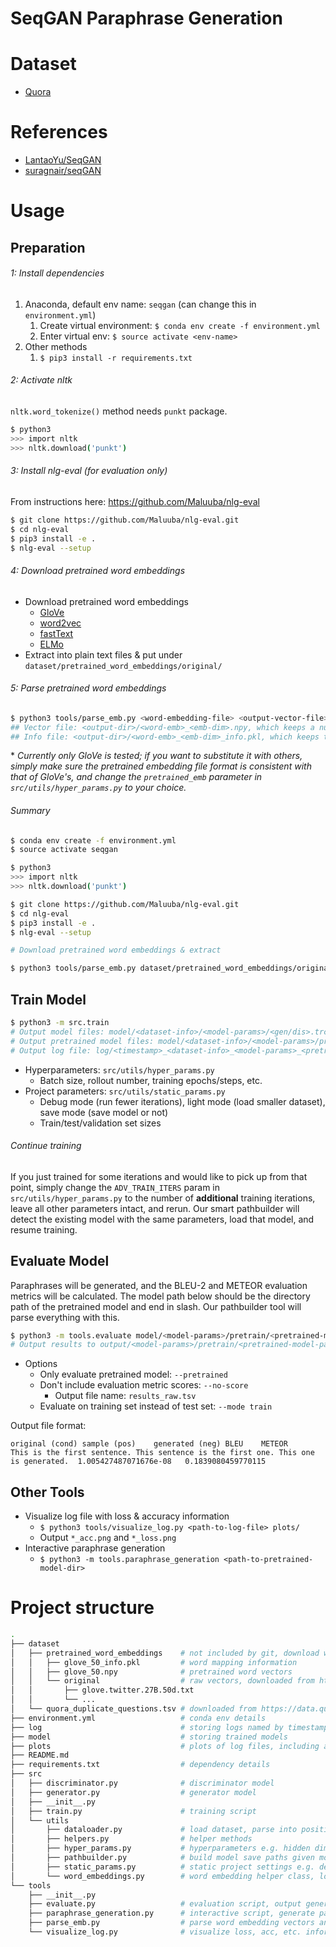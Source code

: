 # SeqGAN Paraphrase Generation

# Dataset

- [Quora](https://data.quora.com/First-Quora-Dataset-Release-Question-Pairs)

# References

- [LantaoYu/SeqGAN](https://github.com/LantaoYu/SeqGAN)
- [suragnair/seqGAN](https://github.com/suragnair/seqGAN)

# Usage

## Preparation

###### 1: Install dependencies

1. Anaconda, default env name: `seqgan` (can change this in `environment.yml`)
    1. Create virtual environment: `$ conda env create -f environment.yml`
    2. Enter virtual env: `$ source activate <env-name>`
2. Other methods
    1. `$ pip3 install -r requirements.txt`

###### 2: Activate nltk

`nltk.word_tokenize()` method needs `punkt` package.

```bash
$ python3
>>> import nltk
>>> nltk.download('punkt')
```

###### 3: Install nlg-eval (for evaluation only)

From instructions here: https://github.com/Maluuba/nlg-eval

```bash
$ git clone https://github.com/Maluuba/nlg-eval.git
$ cd nlg-eval
$ pip3 install -e .
$ nlg-eval --setup
```

###### 4: Download pretrained word embeddings

- Download pretrained word embeddings
    - [GloVe](https://nlp.stanford.edu/projects/glove/)
    - [word2vec](https://code.google.com/archive/p/word2vec/)
    - [fastText](https://github.com/icoxfog417/fastTextJapaneseTutorial)
    - [ELMo](https://allennlp.org/elmo)
- Extract into plain text files & put under `dataset/pretrained_word_embeddings/original/`

###### 5: Parse pretrained word embeddings
    
```bash
$ python3 tools/parse_emb.py <word-embedding-file> <output-vector-file> <output-info-file>
## Vector file: <output-dir>/<word-emb>_<emb-dim>.npy, which keeps a numpy array
## Info file: <output-dir>/<word-emb>_<emb-dim>_info.pkl, which keeps the word mapping information
```

\* _Currently only GloVe is tested; if you want to substitute it with others, simply make sure the pretrained embedding file format is consistent with that of GloVe's, and change the `pretrained_emb` parameter in `src/utils/hyper_params.py` to your choice._

###### Summary

```bash
$ conda env create -f environment.yml
$ source activate seqgan

$ python3
>>> import nltk
>>> nltk.download('punkt')

$ git clone https://github.com/Maluuba/nlg-eval.git
$ cd nlg-eval
$ pip3 install -e .
$ nlg-eval --setup

# Download pretrained word embeddings & extract

$ python3 tools/parse_emb.py dataset/pretrained_word_embeddings/original/glove.twitter.27B.50d.txt dataset/pretrained_word_embeddings/glove_50.npy dataset/pretrained_word_embeddings/glove_50_info.pkl
```

## Train Model

```bash
$ python3 -m src.train
# Output model files: model/<dataset-info>/<model-params>/<gen/dis>.trc
# Output pretrained model files: model/<dataset-info>/<model-params>/pretrain/<pretrained-model-params>/<gen/dis>.trc
# Output log file: log/<timestamp>_<dataset-info>_<model-params>_<pretrained-model-params>.log
```

- Hyperparameters: `src/utils/hyper_params.py`
  - Batch size, rollout number, training epochs/steps, etc.
- Project parameters: `src/utils/static_params.py`
  - Debug mode (run fewer iterations), light mode (load smaller dataset), save mode (save model or not)
  - Train/test/validation set sizes
  
###### Continue training

If you just trained for some iterations and would like to pick up from that point, simply change the `ADV_TRAIN_ITERS` param in `src/utils/hyper_params.py` to the number of __additional__ training iterations, leave all other parameters intact, and rerun. Our smart pathbuilder will detect the existing model with the same parameters, load that model, and resume training.

## Evaluate Model

Paraphrases will be generated, and the BLEU-2 and METEOR evaluation metrics will be calculated. The model path below should be the directory path of the pretrained model and end in slash. Our pathbuilder tool will parse everything with this.

```bash
$ python3 -m tools.evaluate model/<model-params>/pretrain/<pretrained-model-params>/
# Output results to output/<model-params>/pretrain/<pretrained-model-params>/results.tsv
```

- Options
    - Only evaluate pretrained model: `--pretrained`
    - Don't include evaluation metric scores: `--no-score`
        - Output file name: `results_raw.tsv`
    - Evaluate on training set instead of test set: `--mode train`
    
Output file format:

```
original (cond) sample (pos)    generated (neg) BLEU    METEOR
This is the first sentence. This sentence is the first one. This one is generated.  1.005427487071676e-08   0.1839080459770115
```

## Other Tools

- Visualize log file with loss & accuracy information
    - `$ python3 tools/visualize_log.py <path-to-log-file> plots/`
    - Output `*_acc.png` and `*_loss.png`
- Interactive paraphrase generation
    - `$ python3 -m tools.paraphrase_generation <path-to-pretrained-model-dir>`

# Project structure

```bash
.
├── dataset
│   ├── pretrained_word_embeddings    # not included by git, download word embedding dataset and see Usage to create parsed files
│   │   ├── glove_50_info.pkl         # word mapping information
│   │   ├── glove_50.npy              # pretrained word vectors
│   │   └── original                  # raw vectors, downloaded from https://nlp.stanford.edu/projects/glove/
│   │       ├── glove.twitter.27B.50d.txt
│   │       └── ...
│   └── quora_duplicate_questions.tsv # downloaded from https://data.quora.com/First-Quora-Dataset-Release-Question-Pairs
├── environment.yml                   # conda env details
├── log                               # storing logs named by timestamp and hyperparameters
├── model                             # storing trained models
├── plots                             # plots of log files, including accuracy & loss trends
├── README.md
├── requirements.txt                  # dependency details
├── src
│   ├── discriminator.py              # discriminator model
│   ├── generator.py                  # generator model
│   ├── __init__.py
│   ├── train.py                      # training script
│   └── utils
│       ├── dataloader.py             # load dataset, parse into positive samples & condition pairs
│       ├── helpers.py                # helper methods
│       ├── hyper_params.py           # hyperparameters e.g. hidden dimension, training epoch, etc.
│       ├── pathbuilder.py            # build model save paths given model parameters; auto-detect trained models and resume training
│       ├── static_params.py          # static project settings e.g. debug mode, dataset path, etc.
│       └── word_embeddings.py        # word embedding helper class, load or initialize word embeddings
└── tools
    ├── __init__.py
    ├── evaluate.py                   # evaluation script, output generated paraphrases and evaluation scores
    ├── paraphrase_generation.py      # interactive script, generate paraphrase given a sentence
    ├── parse_emb.py                  # parse word embedding vectors and mappings from raw file
    └── visualize_log.py              # visualize loss, acc, etc. information in a given log file`
